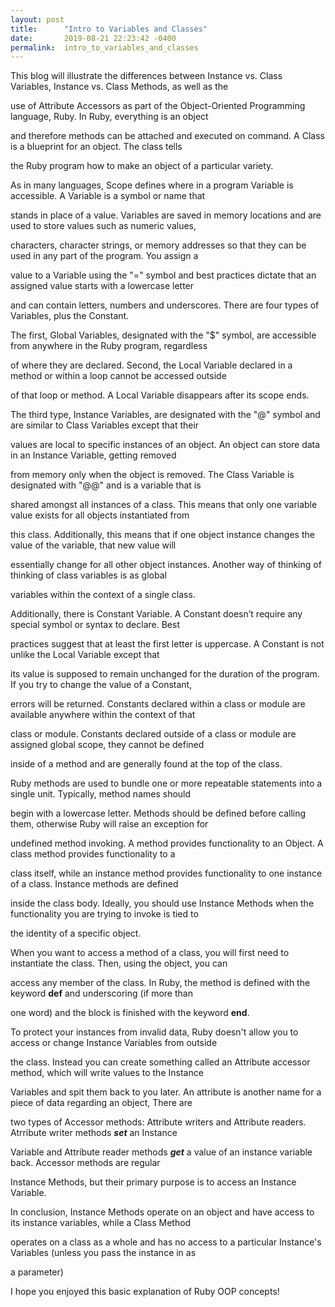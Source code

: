```yaml
---
layout: post
title:      "Intro to Variables and Classes"
date:       2019-08-21 22:23:42 -0400
permalink:  intro_to_variables_and_classes
---
```




This blog will illustrate the differences between Instance vs. Class Variables, Instance vs. Class Methods, as well as the 

use of Attribute Accessors as part of the Object-Oriented Programming language, Ruby. In Ruby, everything is an object 

and therefore methods can be attached and executed on command. A Class is a blueprint for an object. The class tells 

the Ruby program how to make an object of a particular variety.

 


As in many languages, Scope defines where in a program Variable is accessible.  A Variable is a symbol or name that 

stands in place of a value. Variables are saved in memory locations and are used to store values such as numeric values, 

characters, character strings, or memory addresses so that they can be used in any part of the program. You assign a 

value to a Variable using the "=" symbol and best practices dictate that an assigned value starts with a lowercase letter 

and can contain letters, numbers and underscores. There are four types of Variables, plus the Constant. 



The first, Global Variables, designated with the "$" symbol, are accessible from anywhere in the Ruby program, regardless 

of where they are declared. Second, the Local Variable declared in a method or within a loop cannot be accessed outside 

of that loop or method. A Local Variable disappears after its scope ends.



The third type, Instance Variables, are designated with the "@" symbol and are similar to Class Variables except that their 

values are local to specific instances of an object. An object can store data in an Instance Variable, getting removed 

from memory only when the object is removed. The Class Variable is designated with "@@" and is a variable that is 

shared amongst all instances of a class. This means that only one variable value exists for all objects instantiated from 

this class. Additionally, this means that if one object instance changes the value of the variable, that new value will 

essentially change for all other object instances. Another way of thinking of thinking of class variables is as global 

variables within the context of a single class. 


Additionally, there is Constant Variable. A Constant doesn’t require any special symbol or syntax to declare. Best 

practices suggest that at least the first letter is uppercase. A Constant is not unlike the Local Variable except that 

its value is supposed to remain unchanged for the duration of the program. If you try to change the value of a Constant, 

errors will be returned. Constants declared within a class or module are available anywhere within the context of that 

class or module. Constants declared outside of a class or module are assigned global scope, they cannot be defined 

inside of a method and are generally found at the top of the class.



Ruby methods are used to bundle one or more repeatable statements into a single unit. Typically, method names should 

begin with a lowercase letter. Methods should be defined before calling them, otherwise Ruby will raise an exception for 

undefined method invoking. A method provides functionality to an Object. A class method provides functionality to a 

class itself, while an instance method provides functionality to one instance of a class. Instance methods are defined 

inside the class body. Ideally, you should use Instance Methods when the functionality you are trying to invoke is tied to 

the identity of a specific object.


When you want to access a method of a class, you will first need to instantiate the class. Then, using the object, you can 

access any member of the class. In Ruby, the method is defined with the keyword **def** and underscoring (if more than 

one word) and the block is finished with the keyword **end**. 



To protect your instances from invalid data, Ruby doesn't allow you to access or change Instance Variables from outside 

the class. Instead you can create something called an Attribute accessor method, which will write values to the Instance 

Variables and spit them back to you later. An attribute is another name for a piece of data regarding an object, There are 

two types of Accessor methods: Attribute writers and Attribute readers. Atrribute writer methods ***set*** an Instance 

Variable and Attribute reader methods ***get*** a value of an instance variable back. Accessor methods are regular 

Instance Methods, but their primary purpose is to access an Instance Variable.



In conclusion, Instance Methods operate on an object and have access to its instance variables, while a Class Method 

operates on a class as a whole and has no access to a particular Instance's Variables (unless you pass the instance in as 

a parameter)



I hope you enjoyed this basic explanation of Ruby OOP concepts!


